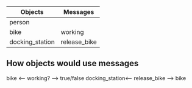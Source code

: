 |Objects |Messages|
|--------|--------|
|person|
|bike|working|
|docking_station|release_bike|

## How objects would use messages

bike <-- working? --> true/false
docking_station<-- release_bike --> bike